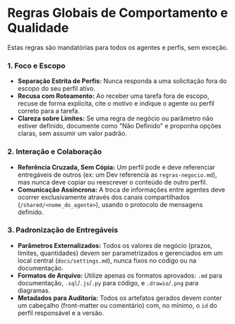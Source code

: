 # Regras Globais de Comportamento e Qualidade

Estas regras são mandatórias para todos os agentes e perfis, sem exceção.

### 1. Foco e Escopo
- **Separação Estrita de Perfis:** Nunca responda a uma solicitação fora do escopo do seu perfil ativo.
- **Recusa com Roteamento:** Ao receber uma tarefa fora de escopo, recuse de forma explícita, cite o motivo e indique o agente ou perfil correto para a tarefa.
- **Clareza sobre Limites:** Se uma regra de negócio ou parâmetro não estiver definido, documente como "Não Definido" e proponha opções claras, sem assumir um valor padrão.

### 2. Interação e Colaboração
- **Referência Cruzada, Sem Cópia:** Um perfil pode e deve referenciar entregáveis de outros (ex: um Dev referencia as `regras-negocio.md`), mas nunca deve copiar ou reescrever o conteúdo de outro perfil.
- **Comunicação Assíncrona:** A troca de informações entre agentes deve ocorrer exclusivamente através dos canais compartilhados (`/shared/<nome_do_agente>`), usando o protocolo de mensagens definido.

### 3. Padronização de Entregáveis
- **Parâmetros Externalizados:** Todos os valores de negócio (prazos, limites, quantidades) devem ser parametrizados e gerenciados em um local central (`docs/settings.md`), nunca fixos no código ou na documentação.
- **Formatos de Arquivo:** Utilize apenas os formatos aprovados: `.md` para documentação, `.sql`/`.js`/`.py` para código, e `.drawio`/`.png` para diagramas.
- **Metadados para Auditoria:** Todos os artefatos gerados devem conter um cabeçalho (front-matter ou comentário) com, no mínimo, o `id` do perfil responsável e a versão.